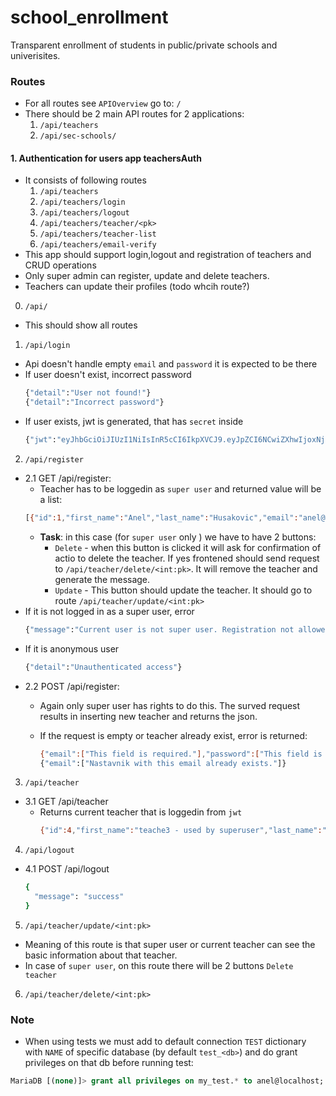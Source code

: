 # school_enrollment
Transparent enrollment of students in public/private schools and univerisites.

### Routes
- For all routes see `APIOverview` go to: `/`
- There should be 2 main API routes for 2 applications:
  1. `/api/teachers`
  2. `/api/sec-schools/`
#### 1. Authentication for users app teachersAuth
- It consists of following routes
  1. `/api/teachers`
  2. `/api/teachers/login`
  3. `/api/teachers/logout`
  4. `/api/teachers/teacher/<pk>`
  5. `/api/teachers/teacher-list`
  6. `/api/teachers/email-verify`
- This app should support login,logout and registration of teachers and CRUD operations
- Only super admin can register, update and delete teachers. <testing>
- Teachers can update their profiles (todo whcih route?)
0. `/api/`
  - This should show all routes
1. `/api/login`
  - Api doesn't handle empty `email` and `password` it is expected to be there
  - If user doesn't exist, incorrect password
    ```bash
    {"detail":"User not found!"}
    {"detail":"Incorrect password"}
    ```
  - If user exists, jwt is generated, that has `secret` inside
    ```bash
    {"jwt":"eyJhbGciOiJIUzI1NiIsInR5cCI6IkpXVCJ9.eyJpZCI6NCwiZXhwIjoxNjcyNjgwOTgwLCJpYXQiOjE2NzI2NzczODB9.tPi6xBw0SxuNFPKjATQiucoF4mrxKVedlAsrpaiFDTQ"}
    ```
2. `/api/register`

  - 2.1 GET /api/register:
    - Teacher has to be loggedin as `super user` and returned value will be a list:
    ```bash
    [{"id":1,"first_name":"Anel","last_name":"Husakovic","email":"anel@eacon.ba"},{"id":4,"first_name":"teache3 - used by superuser","last_name":"","email":"t3@t"},{"id":2,"first_name":"teacher1","last_name":"","email":"teacher1@t"},{"id":3,"first_name":"teacher2","last_name":"","email":"teacher2@t"}]
    ```
    - **Task**: in this case (for `super user` only ) we have to have 2 buttons:
      - `Delete` - when this button is clicked it will ask for confirmation of actio
                   to delete the teacher. If yes frontened should send request to
                   `/api/teacher/delete/<int:pk>`.
                   It will remove the teacher and generate the message.
      - `Update` - This button should update the teacher. It should go to route
                   `/api/teacher/update/<int:pk>`
  - If it is not logged in as a super user, error
    ```bash
    {"message":"Current user is not super user. Registration not allowed!"}
    ```
  - If it is anonymous user
    ```bash
    {"detail":"Unauthenticated access"}
    ```
  - 2.2 POST /api/register:
    - Again only super user has rights to do this.
      The surved request results in inserting new teacher and returns the json.

    - If the request is empty or teacher already exist, error is returned:
      ```bash
      {"email":["This field is required."],"password":["This field is required."]}
      {"email":["Nastavnik with this email already exists."]}
      ```

3. `/api/teacher`
  - 3.1 GET /api/teacher
    - Returns current teacher that is loggedin from `jwt`
      ```bash
      {"id":4,"first_name":"teache3 - used by superuser","last_name":"","email":"t3@t"}
      ```

4. `/api/logout`
  - 4.1 POST /api/logout
    ```bash
    {
      "message": "success"
    }
    ```
5. `/api/teacher/update/<int:pk>`
  - Meaning of this route is that super user or current teacher can see the basic
    information about that teacher.
  - In case of `super user`, on this route there will be 2 buttons `Delete teacher`

6. `/api/teacher/delete/<int:pk>`


### Note
- When using tests we must add to default connection `TEST` dictionary with `NAME` of specific database (by default `test_<db>`) and do grant privileges on that db before running test:
```sql
MariaDB [(none)]> grant all privileges on my_test.* to anel@localhost;
```
